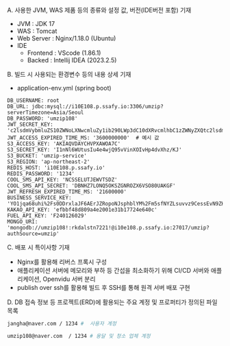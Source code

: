 A. 사용한 JVM, WAS 제품 등의 종류와 설정 값, 버전(IDE버전 포함) 기재

- JVM : JDK 17
- WAS : Tomcat
- Web Server : Nginx/1.18.0 (Ubuntu)
- IDE
  - Frontend : VScode (1.86.1)
  - Backed : Intellij IDEA (2023.2.5)

B. 빌드 시 사용되는 환경변수 등의 내용 상세 기재

- application-env.yml (spring boot)

```
DB_USERNAME: root
DB_URL: jdbc:mysql://i10E108.p.ssafy.io:3306/umzip?serverTimezone=Asia/Seoul
DB_PASSWORD: 'umzip108'
JWT_SECRET_KEY: 'c2lsdmVybmluZS10ZWNoLXNwcmluZy1ib290LWp3dC10dXRvcmlhbC1zZWNyZXQtc2lsdmVybmluZS10ZWNoLXNwcmluZy1ib290LWp3dC10dXRvcmlhbC1zZWNyZXQK'
JWT_ACCESS_EXPIRED_TIME_MS: '3600000000'  # 예시 값
S3_ACCESS_KEY: 'AKIAQVDAYCHVPXAWOA7C'
S3_SECRET_KEY: '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'
S3_BUCKET: 'umzip-service'
S3_REGION: 'ap-northeast-2'
REDIS_HOST: 'i10E108.p.ssafy.io'
REDIS_PASSWORD: '1234'
COOL_SMS_API_KEY: 'NCSSELUTJEWVTSDZ'
COOL_SMS_API_SECRET: 'DBNHZ7LONQ5OKSZGNROZX6VSO80UAKGF'
JWT_REFRESH_EXPIRED_TIME_MS: '21600000'
BUSINESS_SERVICE_KEY: 'YO1jqa68uhi%2Fs0DDrxlaJF6AErJZRopoNJsphblYM%2Fm5sfNYZLsuvvz9CessEvN9ZH1rMPD42xmIF23SVQUcXQ%3D%3D'
KAKAO_API_KEY: 'efbbf48d809a4e2001e31b17724e640c'
FUEL_API_KEY: 'F240126029'
MONGO_URI: 'mongodb://umzip108!:rkdalstn7221!@i10e108.p.ssafy.io:27017/umzip?authSource=umzip'

```

C. 배포 시 특이사항 기재

- Nginx를 활용해 리버스 프록시 구성
- 애플리케이션 서버에 메모리와 부하 등 간섭을 최소화하기 위해 CI/CD 서버와 애플리케이션, Openvidu 서버 분리
- publish over ssh를 활용해 빌드 후 SSH를 통해 원격 서버 배포 구현

D. DB 접속 정보 등 프로젝트(ERD)에 활용되는 주요 계정 및 프로퍼티가 정의된 파일 목록

```bash
jangha@naver.com / 1234 #  사용자 계정

umzip108@naver.com  / 1234 # 용달 및 청소 업체 계정
```
